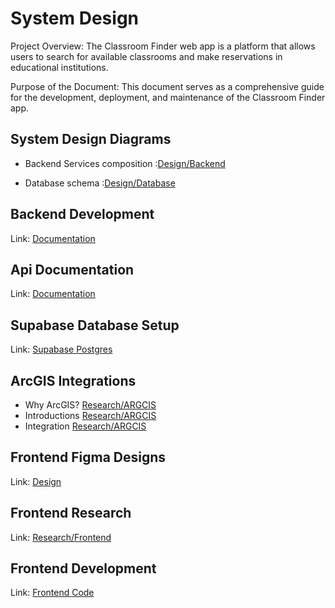 # System Design

Project Overview: The Classroom Finder web app is a platform that allows users to search for available classrooms and make reservations in educational institutions.

Purpose of the Document: This document serves as a comprehensive guide for the development, deployment, and maintenance of the Classroom Finder app.

## System Design Diagrams

- Backend Services composition :[Design/Backend](https://github.com/TEAMX-HUB/system-design/tree/main/design-diagrams/system-design.png)

- Database schema :[Design/Database](https://github.com/TEAMX-HUB/system-design/tree/main/design-diagrams/database-schema.png)

## Backend Development

Link: [Documentation](https://github.com/TEAMX-HUB/api-env)

## Api Documentation

Link: [Documentation](https://teamx-hub.github.io/Compax-docs)

## Supabase Database Setup

Link: [Supabase Postgres](https://github.com/TEAMX-HUB/system-design/tree/main/supabase-database-management)

## ArcGIS Integrations

- Why ArcGIS? [Research/ARGCIS](https://github.com/TEAMX-HUB/system-design/tree/main/Research/arcgis_Jojo.md)
- Introductions [Research/ARGCIS](https://github.com/TEAMX-HUB/system-design/tree/main/Research/arcgis_bene.md)
- Integration [Research/ARGCIS](https://github.com/TEAMX-HUB/system-design/tree/main/Research/arcgis_integrations_benedicta.md)

## Frontend Figma Designs

Link: [Design](https://www.figma.com/file/R5cfdMzGfjvF0OkC8nOies/CompaX-Product-Design?type=design&t=Kv2u4lDr6o27t5V7-6)

## Frontend Research

Link: [Research/Frontend](https://github.com/TEAMX-HUB/system-design/tree/main/Research/apiconsumption_weeks.md)

## Frontend Development

Link: [Frontend Code](https://github.com/TEAMX-HUB/web)
